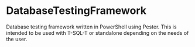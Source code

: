# DatabaseTestingFramework
Database testing framework written in PowerShell using Pester. This is intended to be used with T-SQL-T or standalone depending on the needs of the user. 
